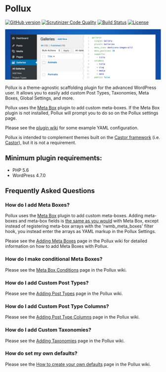 # Pollux

[![GitHub version](https://badge.fury.io/gh/geminilabs%2Fpollux.svg)](https://badge.fury.io/gh/geminilabs%2Fpollux)
[![Scrutinizer Code Quality](https://scrutinizer-ci.com/g/geminilabs/pollux/badges/quality-score.png?b=master)](https://scrutinizer-ci.com/g/geminilabs/pollux/?branch=master)
[![Build Status](https://scrutinizer-ci.com/g/geminilabs/pollux/badges/build.png?b=master)](https://scrutinizer-ci.com/g/geminilabs/pollux/build-status/master)
[![License](https://img.shields.io/badge/license-GPL3-blue.svg)](https://github.com/geminilabs/pollux/blob/master/LICENSE)

![Pollux banner](+/assets/banner-1544x500.png)

Pollux is a theme-agnostic scaffolding plugin for the advanced WordPress user. It allows you to easily add custom Post Types, Taxonomies, Meta Boxes, Global Settings, and more.

Pollux uses the [Meta Box](https://wordpress.org/plugins/meta-box/) plugin to add custom meta-boxes. If the Meta Box plugin is not installed, Pollux will prompt you to do so on the Pollux settings page.

Please see the [plugin wiki](https://github.com/geminilabs/pollux/wiki) for some example YAML configuration.

Pollux is intended to complement themes built on the [Castor framework](https://github.com/geminilabs/castor-framework) (i.e. [Castor](https://github.com/geminilabs/castor)), but it is not a requirement.

## Minimum plugin requirements:

- PHP 5.6
- WordPress 4.7.0

## Frequently Asked Questions

### How do I add Meta Boxes?

Pollux uses the [Meta Box](https://wordpress.org/plugins/meta-box/) plugin to add custom meta-boxes. Adding meta-boxes and meta-box fields is [the same as you would](https://github.com/rilwis/meta-box/blob/master/demo/demo.php) with Meta Box, except instead of registering meta-box arrays with the 'rwmb_meta_boxes' filter hook, you instead enter the arrays as YAML markup in the Pollux Settings.

Please see the [Adding Meta Boxes](https://github.com/geminilabs/pollux/wiki/Adding-Meta-Boxes) page in the Pollux wiki for detailed information on how to add Meta Boxes with Pollux.

### How do I make conditional Meta Boxes?

Please see the [Meta Box Conditions](https://github.com/geminilabs/pollux/wiki/Meta-Box-Conditions) page in the Pollux wiki.

### How do I add Custom Post Types?

Please see the [Adding Post Types](https://github.com/geminilabs/pollux/wiki/Adding-Post-Types) page in the Pollux wiki.

### How do I add Custom Post Type Columns?

Please see the [Adding Post Type Columns](https://github.com/geminilabs/pollux/wiki/Adding-Post-Type-Columns) page in the Pollux wiki.

### How do I add Custom Taxonomies?

Please see the [Adding Taxonomies](https://github.com/geminilabs/pollux/wiki/Adding-Taxonomies) page in the Pollux wiki.

### How do set my own defaults?

Please see the [How to create your own defaults](https://github.com/geminilabs/pollux/wiki/How-to-create-your-own-defaults) page in the Pollux wiki.
